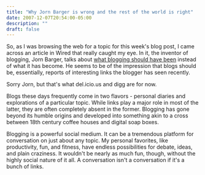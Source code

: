 ```yaml
---
title: "Why Jorn Barger is wrong and the rest of the world is right"
date: 2007-12-07T20:54:00-05:00
description: ""
draft: false
---
```

So, as I was browsing the web for a topic for this week's blog post, I
came across an article in Wired that really caught my eye. In it, the
inventor of blogging, Jorn Barger, talks about [what blogging should
have
been](http://www.wired.com/culture/lifestyle/news/2007/12/blog_advice)
instead of what it has become. He seems to be of the impression that
blogs should be, essentially, reports of interesting links the blogger
has seen recently.

Sorry Jorn, but that's what del.icio.us and digg are for now.

Blogs these days frequently come in two flavors - personal diaries and
explorations of a particular topic. While links play a major role in
most of the latter, they are often completely absent in the former.
Blogging has gone beyond its humble origins and developed into something
akin to a cross between 18th century coffee houses and digital soap
boxes.

Blogging is a powerful social medium. It can be a tremendous platform
for conversation on just about any topic. My personal favorites, like
productivity, fun, and fitness, have endless possibilities for debate,
ideas, and plain craziness. It wouldn't be nearly as much fun, though,
without the highly social nature of it all. A conversation isn't a
conversation if it's a bunch of links.